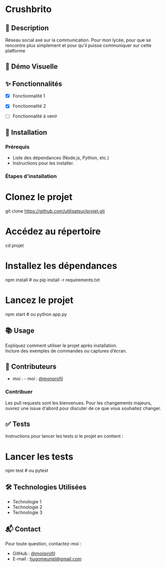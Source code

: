 # Crushbrito
## 📄 Description
Réseau social axé sur la communication. Pour mon lycée, pour que se rencontre plus simplement et pour qu'il puisse communiquer sur cette platforme

## 🎥 Démo Visuelle


## ✨ Fonctionnalités

- [x] Fonctionnalité 1  
- [x] Fonctionnalité 2  
- [ ] Fonctionnalité à venir  


## 🚀 Installation

### Prérequis
- Liste des dépendances (Node.js, Python, etc.)
- Instructions pour les installer.

### Étapes d'installation

# Clonez le projet
git clone https://github.com/utilisateur/projet.git

# Accédez au répertoire
cd projet

# Installez les dépendances
npm install  # ou pip install -r requirements.txt

# Lancez le projet
npm start  # ou python app.py


## 📚 Usage

Expliquez comment utiliser le projet après installation.  
Inclure des exemples de commandes ou captures d’écran.



## 👥 Contributeurs

- moi : - moi : [@monprofil](https://github.com/Hug0003)  

### Contribuer
Les pull requests sont les bienvenues. Pour les changements majeurs, ouvrez une issue d'abord pour discuter de ce que vous souhaitez changer.  



## ✅ Tests

Instructions pour lancer les tests si le projet en contient :  


# Lancer les tests
npm test  # ou pytest



## 🛠️ Technologies Utilisées

- Technologie 1  
- Technologie 2  
- Technologie 3  



## 📬 Contact

Pour toute question, contactez-moi :  
- GitHub : [@monprofil](https://github.com/Hug0003)  
- E-mail : hugomeuriel@gmail.com

